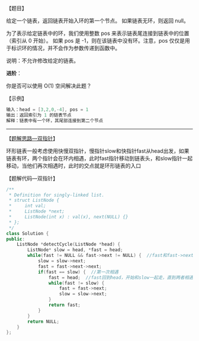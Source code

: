 【题目】

给定一个链表，返回链表开始入环的第一个节点。 如果链表无环，则返回 null。

为了表示给定链表中的环，我们使用整数 pos 来表示链表尾连接到链表中的位置（索引从 0 开始）。 如果 pos 是 -1，则在该链表中没有环。注意，pos 仅仅是用于标识环的情况，并不会作为参数传递到函数中。

说明：不允许修改给定的链表。

**进阶**：

你是否可以使用 O(1) 空间解决此题？

【示例】

```c++
输入：head = [3,2,0,-4], pos = 1
输出：返回索引为 1 的链表节点
解释：链表中有一个环，其尾部连接到第二个节点
```

---

【[题解思路—双指针](https://leetcode-cn.com/problems/linked-list-cycle-ii/solution/zhi-guan-jian-tu-c-shuang-zhi-zhen-ha-xi-32id/)】

环形链表一般考虑使用快慢双指针，慢指针slow和快指针fast从head出发，如果链表有环，两个指针会在环内相遇，此时fast指针移动到链表头，和slow指针一起移动，当他们再次相遇时，此时的交点就是环形链表的入口



【题解代码—双指针】

```c++
/**
 * Definition for singly-linked list.
 * struct ListNode {
 *     int val;
 *     ListNode *next;
 *     ListNode(int x) : val(x), next(NULL) {}
 * };
 */
class Solution {
public:
    ListNode *detectCycle(ListNode *head) {
        ListNode* slow = head, *fast = head;
        while(fast != NULL && fast->next != NULL) {  //fast和fast->next都存在，即没有到链表尾
            slow = slow->next;
            fast = fast->next->next;
            if(fast == slow) {  //第一次相遇
                fast = head;  //fast回到head，开始和slow一起走，直到两者相遇，就是环的入口
                while(fast != slow) {
                    fast = fast->next;
                    slow = slow->next;
                }
                return fast;
            }
        }
        return NULL;
    }
};
```

